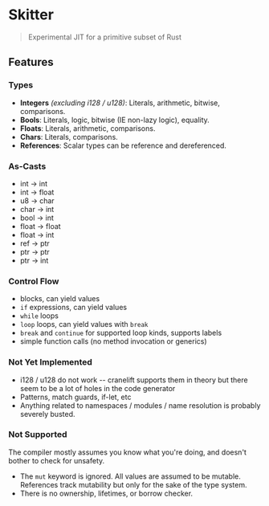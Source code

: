 # Skitter

> Experimental JIT for a primitive subset of Rust

## Features

### Types
- **Integers** *(excluding i128 / u128)*: Literals, arithmetic, bitwise, comparisons.
- **Bools**: Literals, logic, bitwise (IE non-lazy logic), equality.
- **Floats**: Literals, arithmetic, comparisons.
- **Chars**: Literals, comparisons.
- **References**: Scalar types can be reference and dereferenced.

### As-Casts
- int -> int
- int -> float
- u8 -> char
- char -> int
- bool -> int
- float -> float
- float -> int
- ref -> ptr
- ptr -> ptr
- ptr -> int

### Control Flow
- blocks, can yield values
- `if` expressions, can yield values
- `while` loops
- `loop` loops, can yield values with `break`
- `break` and `continue` for supported loop kinds, supports labels
- simple function calls (no method invocation or generics)

### Not Yet Implemented
- i128 / u128 do not work -- cranelift supports them in theory but there seem to be a lot of holes in the code generator
- Patterns, match guards, if-let, etc
- Anything related to namespaces / modules / name resolution is probably severely busted.

### Not Supported
The compiler mostly assumes you know what you're doing, and doesn't bother to check for unsafety.
- The `mut` keyword is ignored. All values are assumed to be mutable. References track mutability but only for the sake of the type system.
- There is no ownership, lifetimes, or borrow checker.
